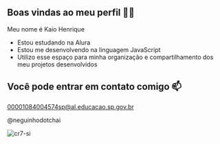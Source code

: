 ## Boas vindas ao meu perfil 💙💙
Meu nome é Kaio Henrique

- Estou estudando na Alura
- Estou me desenvolvendo na linguagem JavaScript
- Utilizo esse espaço para minha organização e compartilhamento dos meu projetos desenvolvidos

## Você pode entrar em contato comigo 📫
00001084004574sp@al.educacao.sp.gov.br

@neguinhodotchai



![cr7-si](https://github.com/neguinhodotchai/neguinhodotchai/assets/172449842/0f15f160-9ff8-42f5-9a2c-18e2be6e3b79)
